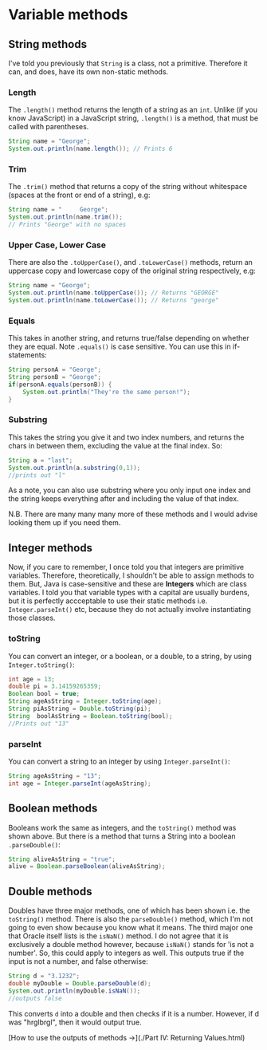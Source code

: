 Variable methods
===

## String methods
I've told you previously that `String` is a class, not a primitive. Therefore it can, and does, have its own non-static methods.

### Length
The `.length()` method returns the length of a string as an `int`. Unlike (if you know JavaScript) in a JavaScript  string, `.length()` is a method, that must be called with parentheses.

```java
String name = "George";
System.out.println(name.length()); // Prints 6
```

### Trim
The `.trim()` method that returns a copy of the string without whitespace (spaces at the front or end of a string), e.g:

```java
String name = "     George";
System.out.println(name.trim()); 
// Prints "George" with no spaces
```

### Upper Case, Lower Case
There are also the `.toUpperCase()`, and `.toLowerCase()` methods, return an uppercase copy and lowercase copy of the original string respectively, e.g:

```java
String name = "George";
System.out.println(name.toUpperCase()); // Returns "GEORGE"
System.out.println(name.toLowerCase()); // Returns "george"
```

### Equals
This takes in another string, and returns true/false depending on whether they are equal. Note `.equals()` is case sensitive. You can use this in if-statements:

```java
String personA = "George";
String personB = "George";
if(personA.equals(personB)) {
	System.out.println("They're the same person!");
}
```

### Substring
This takes the string you give it and two index numbers, and returns the chars in between them, excluding the value at the final index. So:

```java
String a = "last";
System.out.println(a.substring(0,1));
//prints out "l"
```

As a note, you can also use substring where you only input one index and the string keeps everything after and including the value of that index.


N.B. There are many many many more of these methods and I would advise looking them up if you need them.

## Integer methods
Now, if you care to remember, I once told you that integers are primitive variables. Therefore, theoretically, I shouldn't be able to assign methods to them. But, Java is case-sensitive and these are **Integers** which are class variables. I told you that variable types with a capital are usually burdens, but it is perfectly accceptable to use their static methods i.e. `Integer.parseInt()` etc, because they do not actually involve instantiating those classes. 

### toString
You can convert an integer, or a boolean, or a double, to a string, by using `Integer.toString()`:

```java
int age = 13;
double pi = 3.14159265359;
Boolean bool = true;
String ageAsString = Integer.toString(age);
String piAsString = Double.toString(pi);
String  boolAsString = Boolean.toString(bool);
//Prints out "13"
```

### parseInt
You can convert a string to an integer by using `Integer.parseInt()`:

```java
String ageAsString = "13";
int age = Integer.parseInt(ageAsString);
```

## Boolean methods
Booleans work the same as integers, and the `toString()` method was shown above. But there is a method that turns a String into a boolean `.parseDouble()`:

```java
String aliveAsString = "true";
alive = Boolean.parseBoolean(aliveAsString); 
```

## Double methods
Doubles have three major methods, one of which has been shown i.e. the `toString()` method. There is also the `parseDouble()` method, which I'm not going to even show because you know what it means. The third major one that Oracle itself lists is the `isNaN()` method. I do not agree that it is exclusively a double method however, because `isNaN()` stands for 'is not a number'. So, this could apply to integers as well. This outputs true if the input is not a number, and false otherwise:

```java
String d = "3.1232";
double myDouble = Double.parseDouble(d);
System.out.println(myDouble.isNaN());
//outputs false
```

This converts `d` into a double and then checks if it is a number. However, if d was "hrglbrgl", then it would output true.

[How to use the outputs of methods &rarr;](./Part IV: Returning Values.html)
